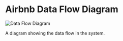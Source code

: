 # Airbnb Data Flow Diagram 

![Data Flow Diagram](/.data-flow.drawio.png)

A diagram showing the data flow in the system.
